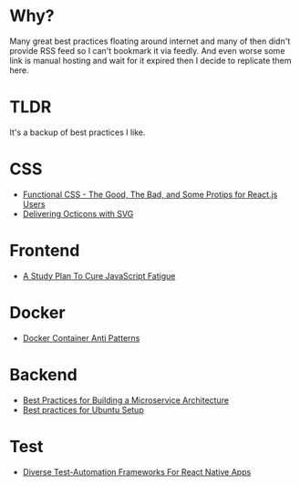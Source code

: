 # Why?
Many great best practices floating around internet and many of then didn't provide RSS feed so I can't bookmark it via feedly. And even worse some link is manual hosting and wait for it expired then I decide to replicate them here.

# TLDR
It's a backup of best practices I like.

# CSS
- [Functional CSS - The Good, The Bad, and Some Protips for React.js Users](https://github.com/chibicode/react-functional-css-protips#sunglasses-act-ii-some-downsides-of-using-functional-css-sunglasses)
- [Delivering Octicons with SVG](https://github.com/blog/2112-delivering-octicons-with-svg)

# Frontend
- [A Study Plan To Cure JavaScript Fatigue](https://medium.com/@sachagreif/a-study-plan-to-cure-javascript-fatigue-8ad3a54f2eb1#.dlxa08wqd)

# Docker
- [Docker Container Anti Patterns](docker-container-anti-patterns.md)

# Backend
- [Best Practices for Building a Microservice Architecture](best-practices-for-building-a-microservice-architecture.md)
- [Best practices for Ubuntu Setup](ubuntu-setup.md)

# Test
- [Diverse Test-Automation Frameworks For React Native Apps](https://www.smashingmagazine.com/2016/08/test-automation-frameworks-for-react-native-apps/)
